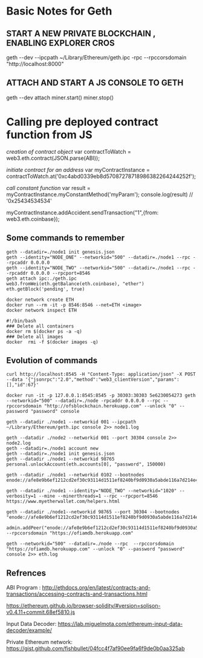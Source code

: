 # Basic Notes for Geth
## START A NEW PRIVATE BLOCKCHAIN , ENABLING EXPLORER CROS
geth --dev --ipcpath ~/Library/Ethereum/geth.ipc -rpc --rpccorsdomain "http://localhost:8000"
## ATTACH AND START A JS CONSOLE TO  GETH
geth --dev attach
miner.start()
miner.stop()
# Calling pre deployed contract function from JS
*creation of contract object*
var contractToWatch = web3.eth.contract(JSON.parse(ABI));

*initiate contract for an address*
var myContractInstance = contractToWatch.at('0xc4abd0339eb8d57087278718986382264244252f');

*call constant function*
var result = myContractInstance.myConstantMethod('myParam');
console.log(result) // '0x25434534534'

myContractInstance.addAccident.sendTransaction("1",{from: web3.eth.coinbase});

## Some commands to remember
```shell
geth --datadir=./node1 init genesis.json
geth --identity="NODE_ONE" --networkid="500" --datadir=./node1 --rpc --rpcaddr 0.0.0.0
geth --identity="NODE_TWO" --networkid="500" --datadir=./node1 --rpc --rpcaddr 0.0.0.0 --rpcport=8546
geth attach ipc:./geth.ipc
web3.fromWei(eth.getBalance(eth.coinbase), "ether")
eth.getBlock('pending', true)

docker network create ETH
docker run --rm -it -p 8546:8546 --net=ETH <image>
docker network inspect ETH

#!/bin/bash
### Delete all containers
docker rm $(docker ps -a -q)
### Delete all images
docker  rmi -f $(docker images -q)
```

## Evolution of commands
```
curl http://localhost:8545 -H "Content-Type: application/json" -X POST --data '{"jsonrpc":"2.0","method":"web3_clientVersion","params":[],"id":67}'

docker run -it -p 127.0.0.1:8545:8545 -p 30303:30303 5e6230054273 geth --networkid="500" --datadir=./node -rpcaddr 0.0.0.0 --rpc --rpccorsdomain "http://ofsblockchain.herokuapp.com" --unlock "0" --password "password" console

geth --datadir ./node1 --networkid 001 --ipcpath ~/Library/Ethereum/geth.ipc console 2>> node1.log

geth --datadir ./node2 --networkid 001 --port 30304 console 2>> node2.log
geth --datadir=./node1 account new
geth --datadir=./node1 init genesis.json
geth --datadir ./node1 --networkid 98765
personal.unlockAccount(eth.accounts[0], "password", 150000)

geth --datadir ./node1 --networkid 0102 --bootnodes enode://afe8e9b6ef1212cd2ef30c93114d1511ef8240bf9d0930a5abde116a7d214e41f16381dd6afa6e21741b7a1fb9c9fad907ac2f37fc7ab44e920bc6b7f86f4ad4@172.17.0.2:30303

geth --datadir ./node1 --identity="NODE_TWO" --networkid="1020" --verbosity=1 --mine --minerthreads=1 --rpc --rpcport=8546
https://www.myetherwallet.com/helpers.html

geth --datadir ./node1--networkid 98765 --port 30304 --bootnodes "enode://afe8e9b6ef1212cd2ef30c93114d1511ef8240bf9d0930a5abde116a7d214e41f16381dd6afa6e21741b7a1fb9c9fad907ac2f37fc7ab44e920bc6b7f86f4ad4@172.17.0.2:30303"

admin.addPeer("enode://afe8e9b6ef1212cd2ef30c93114d1511ef8240bf9d0930a5abde116a7d214e41f16381dd6afa6e21741b7a1fb9c9fad907ac2f37fc7ab44e920bc6b7f86f4ad4@172.17.0.2:30303")
--rpccorsdomain "https://ofiamdb.herokuapp.com"

geth --networkid="500" --datadir=./node --rpc  --rpccorsdomain "https://ofiamdb.herokuapp.com" --unlock "0" --password "password" console 2>> eth.log

```

## Refrences

ABI Program :
http://ethdocs.org/en/latest/contracts-and-transactions/accessing-contracts-and-transactions.html

https://ethereum.github.io/browser-solidity/#version=soljson-v0.4.11+commit.68ef5810.js

Input Data Decoder:
https://lab.miguelmota.com/ethereum-input-data-decoder/example/

Private Ethereum network:
https://gist.github.com/fishbullet/04fcc4f7af90ee9fa6f9de0b0aa325ab
